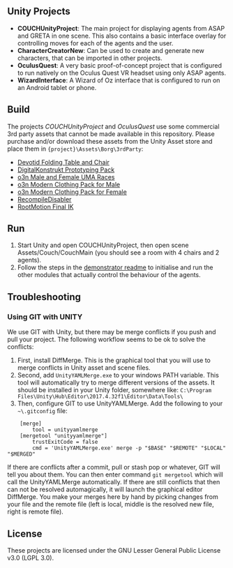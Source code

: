## Unity Projects
* **COUCHUnityProject**: The main project for displaying agents from ASAP and GRETA in one scene. This also contains a basic interface overlay for controlling moves for each of the agents and the user.
* **CharacterCreatorNew**: Can be used to create and generate new characters, that can be imported in other projects.
* **OculusQuest**: A very basic proof-of-concept project that is configured to run natively on the Oculus Quest VR headset using only ASAP agents.
* **WizardInterface**: A Wizard of Oz interface that is configured to run on an Android tablet or phone.  

## Build
The projects *COUCHUnityProject* and *OculusQuest* use some commercial 3rd party assets that cannot be made available in this repository. Please purchase and/or download these assets from the Unity Asset store and place them in  `{project}\Assets\Borg\3rdParty`:
* [Devotid Folding Table and Chair](https://assetstore.unity.com/packages/3d/props/furniture/folding-table-and-chair-pbr-111726)
* [DigitalKonstrukt Prototyping Pack](https://assetstore.unity.com/packages/3d/prototyping-pack-free-94277)
* [o3n Male and Female UMA Races](https://assetstore.unity.com/packages/3d/characters/humanoids/o3n-male-and-female-uma-races-102187)
* [o3n Modern Clothing Pack for Male](https://assetstore.unity.com/packages/3d/characters/modern-clothing-pack-for-o3n-male-120544)
* [o3n Modern Clothing Pack for Female](https://assetstore.unity.com/packages/3d/characters/modern-clothing-pack-for-o3n-female-116669)
* [RecompileDisabler](https://github.com/appetizermonster/Unity3D-RecompileDisabler/tree/master/Assets/RecompileDisabler)
* [RootMotion Final IK](https://assetstore.unity.com/packages/tools/animation/final-ik-14290)

## Run
1. Start Unity and open COUCHUnityProject, then open scene Assets/Couch/CouchMain (you should see a room with 4 chairs and 2 agents).
2. Follow the steps in the [demonstrator readme](https://github.com/AgentsUnited/demonstrator) to initialise and run the other modules that actually control the behaviour of the agents.

## Troubleshooting

### Using GIT with UNITY
We use GIT with Unity, but there may be merge conflicts if you push and pull your project. The following workflow seems to be ok to solve the conflicts:
1. First, install DiffMerge. This is the graphical tool that you will use to merge conflicts in Unity asset and scene files.
2. Second, add `UnityYAMLMerge.exe` to your windows PATH variable. This tool will automatically try to merge different versions of the assets. It should be installed in your Unity folder, somewhere like: `C:\Program Files\Unity\Hub\Editor\2017.4.32f1\Editor\Data\Tools\`
3. Then, configure GIT to use UnityYAMLMerge. Add the following to your `~\.gitconfig` file: 
```
	[merge]
		tool = unityyamlmerge
	[mergetool "unityyamlmerge"]
		trustExitCode = false
		cmd = 'UnityYAMLMerge.exe' merge -p "$BASE" "$REMOTE" "$LOCAL" "$MERGED"
```
If there are conflicts after a commit, pull or stash pop or whatever, GIT will tell you about them. 
You can then enter command `git mergetool` which will call the UnityYAMLMerge automatically. If there are still conflicts that then can not be resolved automagically, it will launch the graphical editor DiffMerge. You make your merges here by hand by picking changes from your file and the remote file (left is local, middle is the resolved new file, right is remote file).

## License
These projects are licensed under the GNU Lesser General Public License v3.0 (LGPL 3.0).
